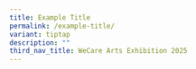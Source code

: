 ```yaml
---
title: Example Title
permalink: /example-title/
variant: tiptap
description: ""
third_nav_title: WeCare Arts Exhibition 2025
---
```

